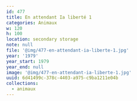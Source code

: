 ```yaml
---
id: 477
title: En attendant Ia liberté 1
categories: Animaux
w: 120
h: 100
location: secondary storage
note: null
file: '@img/477-en-attendant-ia-liberte-1.jpg'
year: '1979'
year_start: 1979
year_end: null
image: '@img/477-en-attendant-ia-liberte-1.jpg'
uuid: 6d41499c-378c-4403-a975-c9ba1211e04b
collections:
  - animaux
---
```


